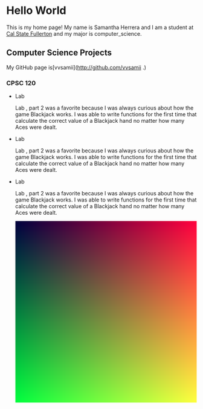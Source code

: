 # Hello World

This is my home page! My name is Samantha Herrera and I am a student at [Cal State Fullerton](http://www.fullerton.edu/) and my major is computer_science.

## Computer Science Projects

My GitHub page is[vvsamii](http://github.com/vvsamii .)



### CPSC 120

* Lab 

    Lab , part 2 was a favorite because I was always curious about how the
    game Blackjack works. I was able to write functions for the first time
    that calculate the correct value of a Blackjack hand no matter how many
    Aces were dealt.

* Lab 

    Lab , part 2 was a favorite because I was always curious about how the
    game Blackjack works. I was able to write functions for the first time
    that calculate the correct value of a Blackjack hand no matter how many
    Aces were dealt.

 * Lab 

    Lab , part 2 was a favorite because I was always curious about how the
    game Blackjack works. I was able to write functions for the first time
    that calculate the correct value of a Blackjack hand no matter how many
    Aces were dealt.

    ![The gradient image from Lab 10](images/gradient.png)

